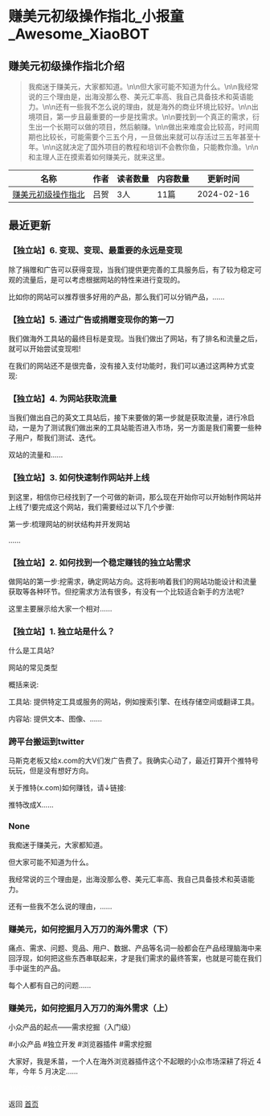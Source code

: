 # 赚美元初级操作指北_小报童_Awesome_XiaoBOT

## 赚美元初级操作指北介绍
> 我痴迷于赚美元，大家都知道。\n\n但大家可能不知道为什么。\n\n我经常说的三个理由是，出海没那么卷、美元汇率高、我自己具备技术和英语能力。\n\n还有一些我不怎么说的理由，就是海外的商业环境比较好。\n\n出境项目，第一步且最重要的一步是找需求。\n\n要找到一个真正的需求，衍生出一个长期可以做的项目，然后躺赚。\n\n做出来难度会比较高，时间周期也比较长，可能需要个三五个月，一旦做出来就可以存活过三五年甚至十年。\n\n这就决定了国外项目的教程和培训不会教你鱼，只能教你渔。\n\n和主理人正在摸索着如何赚美元，就来这里。  
  


|名称|作者|读者数量|内容数量|更新时间|
|---|---|---|---|---|
|[赚美元初级操作指北](https://xiaobot.net/p/002?refer=9c3f1c95-a052-465a-9902-f6d75080262a)|吕贺|3人|11篇|2024-02-16|

## 最近更新
### 【独立站】6. 变现、变现、最重要的永远是变现

除了捐赠和广告可以获得变现，当我们提供更完善的工具服务后，有了较为稳定可观的流量后，是可以考虑根据网站的特性来进行变现的。

比如你的网站可以推荐很多好用的产品，那么我们可以分销产品，......

### 【独立站】5. 通过广告或捐赠变现你的第一刀

我们做海外工具站的最终目标是变现。当我们做出了网站，有了排名和流量之后，就可以开始尝试变现啦!

在我们的网站还不是很完备，没有接入支付功能时，我们可以通过这两种方式变现:

### 【独立站】4. 为网站获取流量

当我们做出自己的英文工具站后，接下来要做的第一步就是获取流量，进行冷启动，一是为了测试我们做出来的工具站能否进入市场，另一方面是我们需要一些种子用户，帮我们测试、迭代。

双站的流量和......

### 【独立站】3. 如何快速制作网站并上线

到这里，相信你已经找到了一个可做的新词，那么现在开始你可以开始制作网站并上线了!要完成这个网站，我们需要经过以下几个步骤:

第一步:梳理网站的树状结构并开发网站

......

### 【独立站】2. 如何找到一个稳定赚钱的独立站需求

做网站的第一步:挖需求，确定网站方向。这将影响着我们的网站功能设计和流量获取等各种环节。但挖需求方法有很多，有没有一个比较适合新手的方法呢?

这里主要展示给大家一个相对......

### 【独立站】1. 独立站是什么？

什么是工具站?

网站的常见类型

概括来说:

工具站: 提供特定工具或服务的网站，例如搜索引擎、在线存储空间或翻译工具。

内容站: 提供文本、图像、......

### 跨平台搬运到twitter

马斯克老板又给x.com的大V们发广告费了。我确实心动了，最近打算开个推特号玩玩，但是没有想好方向。

关于推特(x.com)如何赚钱，请↓链接:

推特改成X......

### None

我痴迷于赚美元，大家都知道。

但大家可能不知道为什么。

我经常说的三个理由是，出海没那么卷、美元汇率高、我自己具备技术和英语能力。

还有一些我不怎么说的理由，......

### 赚美元，如何挖掘月入万刀的海外需求（下）

痛点、需求、问题、竞品、用户、数据、产品等名词一般都会在产品经理脑海中来回浮现，如何把这些东西串联起来，才是我们需求的最终答案，也就是可能在我们手中诞生的产品。

每个人都有自己的问题......

### 赚美元，如何挖掘月入万刀的海外需求（上）

小众产品的起点——需求挖掘（入门级）

#小众产品 #独立开发 #浏览器插件 #需求挖掘

大家好，我是禾苗，一个人在海外浏览器插件这个不起眼的小众市场深耕了将近 4 年，今年 5 月决定......


<a href="https://github.com/Reno9527/awesome-xiaobot" style="color: white; text-decoration: none;">awesome-xiaobot</a>

返回 [首页](../README.md)

